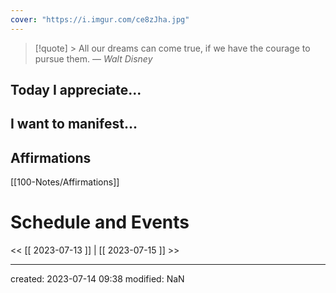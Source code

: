 ```yaml
---
cover: "https://i.imgur.com/ce8zJha.jpg"
---
```





>[!quote] > All our dreams can come true, if we have the courage to pursue them.
> — <cite>Walt Disney</cite>

## Today I appreciate...


## I want to manifest...


## Affirmations
[[100-Notes/Affirmations]]













# Schedule and Events




<< [[ 2023-07-13 ]] | [[ 2023-07-15 ]] >>

---
created: 2023-07-14 09:38
modified: NaN

 